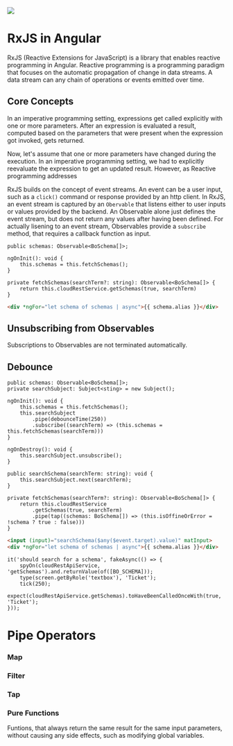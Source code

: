 <!--
topic=RxJS
-->
<img class='full' src='assets/posts/guides/002_introduction_to_rxjs/thumbnail.png'>

# RxJS in Angular
RxJS (Reactive Extensions for JavaScript) is a library that enables reactive programming in Angular. Reactive programming is a programming paradigm that focuses on the automatic propagation of change in data streams. A data stream can any chain of operations or events emitted over time.

## Core Concepts
In an imperative programming setting, expressions get called explicitly with one or more parameters. After an expression is evaluated a result, computed based on the parameters that were present when the expression got invoked, gets returned.

Now, let's assume that one or more parameters have changed during the execution. In an imperative programming setting, we had to explicitly reevaluate the expression to get an updated result. However, as Reactive programming addresses 

RxJS builds on the concept of event streams. An event can be a user input, such as a <code>click()</code> command or response provided by an http client. In RxJS, an event stream is captured by an <code>Obervable</code> that listens either to user inputs or values provided by the backend. An Observable alone just defines the event stream, but does not return any values after having been defined. For actually lisening to an event stream, Observables provide a <code>subscribe</code> method, that requires a callback function as input.

```TS
public schemas: Observable<BoSchema[]>;

ngOnInit(): void {
    this.schemas = this.fetchSchemas();
}

private fetchSchemas(searchTerm?: string): Observable<BoSchema[]> {
    return this.cloudRestService.getSchemas(true, searchTerm)
}
```

```HTML
<div *ngFor="let schema of schemas | async">{{ schema.alias }}</div>
```

## Unsubscribing from Observables
Subscriptions to Observables are not terminated automatically. 


## Debounce
``` TS
public schemas: Observable<BoSchema[]>;
private searchSubject: Subject<sting> = new Subject();

ngOnInit(): void {
    this.schemas = this.fetchSchemas();
    this.searchSubject
        .pipe(debounceTime(250))
        .subscribe((searchTerm) => (this.schemas = this.fetchSchemas(searchTerm)))
}

ngOnDestroy(): void {
    this.searchSubject.unsubscribe();
}

public searchSchema(searchTerm: string): void {
    this.searchSubject.next(searchTerm);
}

private fetchSchemas(searchTerm?: string): Observable<BoSchema[]> {
    return this.cloudRestService
        .getSchemas(true, searchTerm)
        .pipe(tap((schemas: BoSchema[]) => (this.isOffineOrError = !schema ? true : false)))
}
```

```HTML
<input (input)="searchSchema($any($event.target).value)" matInput>
<div *ngFor="let schema of schemas | async">{{ schema.alias }}</div>
```

``` TS
it('should search for a schema', fakeAsync(() => {
    spyOn(cloudRestApiService, 'getSchemas').and.returnValue(of([BO_SCHEMA]));
    type(screen.getByRole('textbox'), 'Ticket');
    tick(250);
    expect(cloudRestApiService.getSchemas).toHaveBeenCalledOnceWith(true, 'Ticket');
}));
```

# Pipe Operators

### Map

### Filter

### Tap



### Pure Functions
Funtions, that always return the same result for the same input parameters,
without causing any side effects, such as modifying global variables.